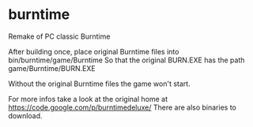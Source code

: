 # burntime
Remake of PC classic Burntime

After building once, place original Burntime files into bin/burntime/game/Burntime 
So that the original BURN.EXE has the path game/Burntime/BURN.EXE

Without the original Burntime files the game won't start.

For more infos take a look at the original home at https://code.google.com/p/burntimedeluxe/
There are also binaries to download.

